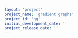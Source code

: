 ```yaml
---
layout: 'project'
project_name: 'gradient graphs'
project_id: 'gg'
initial_development_date: ''
project_release_date: ''
---
```

